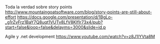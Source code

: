 Toda la verdad sobre story points
http://www.mountaingoatsoftware.com/blog/story-points-are-still-about-effort
https://docs.google.com/presentation/d/1BgLo-_g1rZvFrz1BaY7Q8uqt1VUTv8LfV8KlfIr73x4/pub?start=false&loop=false&delayms=3000&slide=id.p

Agile y .net development
https://www.youtube.com/watch?v=z8J1lYVta8M
